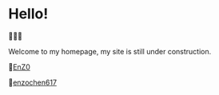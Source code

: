 # Hello!

🎸🎸🎸

Welcome to my homepage, my site is still under construction.

🍠[EnZ0](https://www.xiaohongshu.com/user/profile/6232d3f8000000001000d5d3)

📸[enzochen617](https://www.instagram.com/enzochen617/)